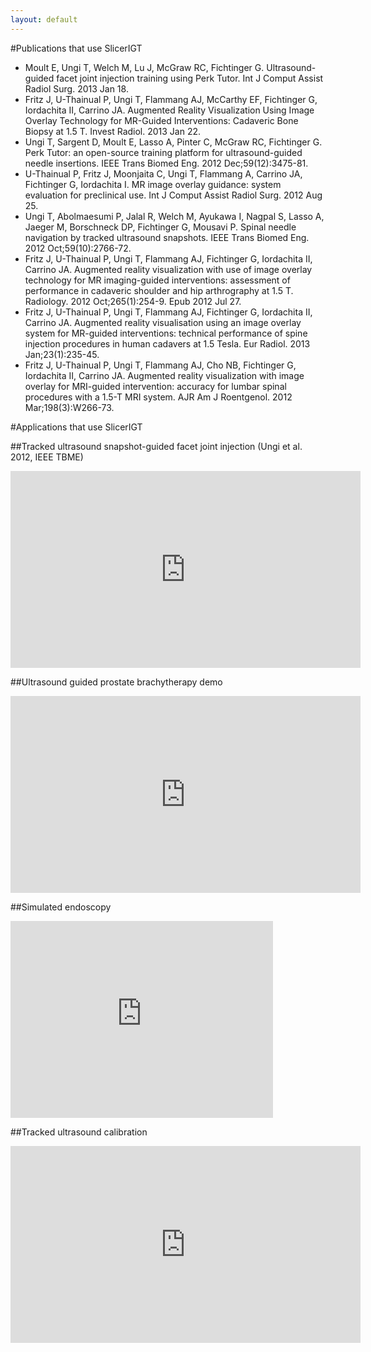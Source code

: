 ```yaml
---
layout: default
---
```

#Publications that use SlicerIGT

*   Moult E, Ungi T, Welch M, Lu J, McGraw RC, Fichtinger G. Ultrasound-guided facet joint injection training using Perk Tutor. Int J Comput Assist Radiol Surg. 2013 Jan 18.
*   Fritz J, U-Thainual P, Ungi T, Flammang AJ, McCarthy EF, Fichtinger G, Iordachita II, Carrino JA. Augmented Reality Visualization Using Image Overlay Technology for MR-Guided Interventions: Cadaveric Bone Biopsy at 1.5 T. Invest Radiol. 2013 Jan 22.
*   Ungi T, Sargent D, Moult E, Lasso A, Pinter C, McGraw RC, Fichtinger G. Perk Tutor: an open-source training platform for ultrasound-guided needle insertions. IEEE Trans Biomed Eng. 2012 Dec;59(12):3475-81.
*   U-Thainual P, Fritz J, Moonjaita C, Ungi T, Flammang A, Carrino JA, Fichtinger G, Iordachita I. MR image overlay guidance: system evaluation for preclinical use. Int J Comput Assist Radiol Surg. 2012 Aug 25.
*   Ungi T, Abolmaesumi P, Jalal R, Welch M, Ayukawa I, Nagpal S, Lasso A, Jaeger M, Borschneck DP, Fichtinger G, Mousavi P. Spinal needle navigation by tracked ultrasound snapshots. IEEE Trans Biomed Eng. 2012 Oct;59(10):2766-72.
*   Fritz J, U-Thainual P, Ungi T, Flammang AJ, Fichtinger G, Iordachita II, Carrino JA. Augmented reality visualization with use of image overlay technology for MR imaging-guided interventions: assessment of performance in cadaveric shoulder and hip arthrography at 1.5 T. Radiology. 2012 Oct;265(1):254-9. Epub 2012 Jul 27.
*   Fritz J, U-Thainual P, Ungi T, Flammang AJ, Fichtinger G, Iordachita II, Carrino JA. Augmented reality visualisation using an image overlay system for MR-guided interventions: technical performance of spine injection procedures in human cadavers at 1.5 Tesla. Eur Radiol. 2013 Jan;23(1):235-45.
*   Fritz J, U-Thainual P, Ungi T, Flammang AJ, Cho NB, Fichtinger G, Iordachita II, Carrino JA. Augmented reality visualization with image overlay for MRI-guided intervention: accuracy for lumbar spinal procedures with a 1.5-T MRI system. AJR Am J Roentgenol. 2012 Mar;198(3):W266-73.

#Applications that use SlicerIGT

##Tracked ultrasound snapshot-guided facet joint injection (Ungi et al. 2012, IEEE TBME)

<p>
<iframe width="560" height="315" src="http://www.youtube.com/embed/8Mt58XwF_KI" frameborder="0" allowfullscreen=""></iframe>
</p>

##Ultrasound guided prostate brachytherapy demo

<p>
<iframe width="560" height="315" src="http://www.youtube.com/embed/YIM0xQ6Oc_A" frameborder="0" allowfullscreen></iframe>
</p>

##Simulated endoscopy

<p>
<iframe width="420" height="315" src="http://www.youtube.com/embed/QRFJRZwVKTQ" frameborder="0" allowfullscreen></iframe>
</p>

##Tracked ultrasound calibration

<p>
<iframe width="560" height="315" src="http://www.youtube.com/embed/85SCx1Tm11Y" frameborder="0" allowfullscreen></iframe>
</p>
